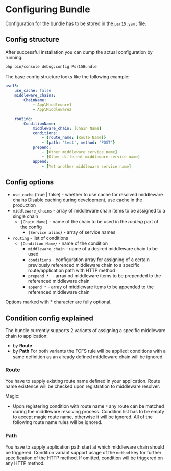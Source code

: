 # Configuring Bundle
Configuration for the bundle has to be stored in the `psr15.yaml` file.
## Config structure
After successful installation you can dump the actual configuration by running:
```bash
php bin/console debug:config Psr15Bundle
```
The base config structure looks like the following example:
```yaml
psr15:
    use_cache: false
    middleware_chains:
        ChainName:
            - App\Middleware1
            - App\Middleware2

    routing:
        ConditionName:
            middleware_chain: [Chain Name]
            conditions:
                - {route_name: [Route Name]}
                - {path: 'test', method: 'POST'}
            prepend:
                - [Other middleware service name]
                - [Other different middleware service name]
            append:
                - [Yet another middleware service name]
```

## Config options
- `use_cache` (true | false) - whether to use cache for resolved middleware chains
Disable caching during development, use cache in the production
- `middleware_chains` - array of middleware chain items to be assigned to a single chain
    - `{Chain Name}` - name of the chain to be used in the _routing_ part of the config
        - `{Service alias}` - array of service names
- `routing` - list of conditions
    - `{Condition Name}` - name of the condition
        - `middleware_chain` - name of a desired middleware chain to be used
        - `conditions` - configuration array for assigning of a certain previously referenced
        middleware chain to a specific route/application path with HTTP method
        - `prepend * ` - array od middleware items to be prepended to the referenced middleware chain
        - `append *` - array of middleware items to be appended to the referenced middleware chain

Options marked with * character are fully optional.

## Condition config explained
The bundle currently supports 2 variants of assigning a specific middleware chain to application:
- by **Route**
- by **Path**
For both variants the FCFS rule will be applied: 
conditions with a same definition as an already defined middleware chain will be ignored.
### Route
You have to supply existing route name defined in your application. 
Route name existence will be checked upon registration to middleware resolver.

Magic:
- Upon registering condition with route name `*` any route can be matched during the middleware resolving process. 
Condition list has to be empty to accept magic route name, otherwise it will be ignored.
All of the following route name rules will be ignored.
### Path
You have to supply application path start at which middleware chain should be triggered.
Condition variant support usage of the `method` key for further specification of the HTTP method.
If omitted, condition will be triggered on any HTTP method.
